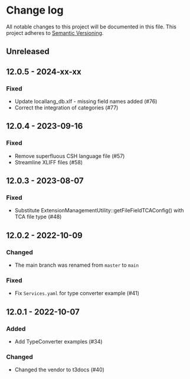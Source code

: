 # Change log

All notable changes to this project will be documented in this file.
This project adheres to [Semantic Versioning](https://semver.org/).


## Unreleased

## 12.0.5 - 2024-xx-xx

### Fixed
- Update locallang_db.xlf - missing field names added (#76)
- Correct the integration of categories (#77)

## 12.0.4 - 2023-09-16

### Fixed
- Remove superfluous CSH language file (#57)
- Streamline XLIFF files (#58)

## 12.0.3 - 2023-08-07

### Fixed
- Substitute ExtensionManagementUtility::getFileFieldTCAConfig() with TCA file type (#48)

## 12.0.2 - 2022-10-09

### Changed
- The main branch was renamed from `master` to `main`

### Fixed
- Fix `Services.yaml` for type converter example (#41)

## 12.0.1 - 2022-10-07

### Added
- Add TypeConverter examples (#34)

### Changed
- Changed the vendor to t3docs (#40)
